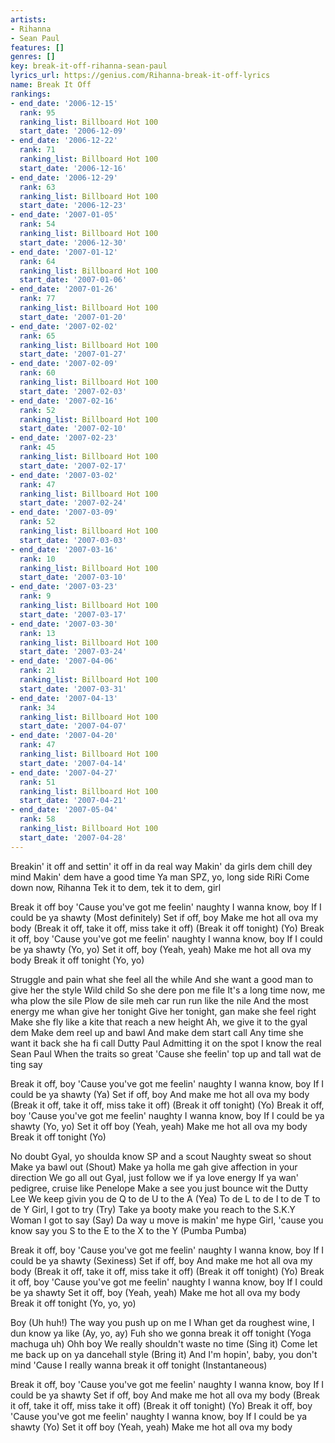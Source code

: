 ```yaml
---
artists:
- Rihanna
- Sean Paul
features: []
genres: []
key: break-it-off-rihanna-sean-paul
lyrics_url: https://genius.com/Rihanna-break-it-off-lyrics
name: Break It Off
rankings:
- end_date: '2006-12-15'
  rank: 95
  ranking_list: Billboard Hot 100
  start_date: '2006-12-09'
- end_date: '2006-12-22'
  rank: 71
  ranking_list: Billboard Hot 100
  start_date: '2006-12-16'
- end_date: '2006-12-29'
  rank: 63
  ranking_list: Billboard Hot 100
  start_date: '2006-12-23'
- end_date: '2007-01-05'
  rank: 54
  ranking_list: Billboard Hot 100
  start_date: '2006-12-30'
- end_date: '2007-01-12'
  rank: 64
  ranking_list: Billboard Hot 100
  start_date: '2007-01-06'
- end_date: '2007-01-26'
  rank: 77
  ranking_list: Billboard Hot 100
  start_date: '2007-01-20'
- end_date: '2007-02-02'
  rank: 65
  ranking_list: Billboard Hot 100
  start_date: '2007-01-27'
- end_date: '2007-02-09'
  rank: 60
  ranking_list: Billboard Hot 100
  start_date: '2007-02-03'
- end_date: '2007-02-16'
  rank: 52
  ranking_list: Billboard Hot 100
  start_date: '2007-02-10'
- end_date: '2007-02-23'
  rank: 45
  ranking_list: Billboard Hot 100
  start_date: '2007-02-17'
- end_date: '2007-03-02'
  rank: 47
  ranking_list: Billboard Hot 100
  start_date: '2007-02-24'
- end_date: '2007-03-09'
  rank: 52
  ranking_list: Billboard Hot 100
  start_date: '2007-03-03'
- end_date: '2007-03-16'
  rank: 10
  ranking_list: Billboard Hot 100
  start_date: '2007-03-10'
- end_date: '2007-03-23'
  rank: 9
  ranking_list: Billboard Hot 100
  start_date: '2007-03-17'
- end_date: '2007-03-30'
  rank: 13
  ranking_list: Billboard Hot 100
  start_date: '2007-03-24'
- end_date: '2007-04-06'
  rank: 21
  ranking_list: Billboard Hot 100
  start_date: '2007-03-31'
- end_date: '2007-04-13'
  rank: 34
  ranking_list: Billboard Hot 100
  start_date: '2007-04-07'
- end_date: '2007-04-20'
  rank: 47
  ranking_list: Billboard Hot 100
  start_date: '2007-04-14'
- end_date: '2007-04-27'
  rank: 51
  ranking_list: Billboard Hot 100
  start_date: '2007-04-21'
- end_date: '2007-05-04'
  rank: 58
  ranking_list: Billboard Hot 100
  start_date: '2007-04-28'
---
```

Breakin' it off and settin' it off in da real way
Makin' da girls dem chill dey mind
Makin' dem have a good time
Ya man
SPZ, yo, long side RiRi
Come down now, Rihanna
Tek it to dem, tek it to dem, girl


Break it off boy
'Cause you've got me feelin' naughty
I wanna know, boy
If I could be ya shawty (Most definitely)
Set if off, boy
Make me hot all ova my body
(Break it off, take it off, miss take it off)
(Break it off tonight) (Yo)
Break it off, boy
'Cause you've got me feelin' naughty
I wanna know, boy
If I could be ya shawty (Yo, yo)
Set it off, boy (Yeah, yeah)
Make me hot all ova my body
Break it off tonight (Yo, yo)


Struggle and pain what she feel all the while
And she want a good man to give her the style
Wild child
So she dere pon me file
It's a long time now, me wha plow the sile
Plow de sile meh car run run like the nile
And the most energy me whan give her tonight
Give her tonight, gan make she feel right
Make she fly like a kite that reach a new height
Ah, we give it to the gyal dem
Make dem reel up and bawl
And make dem start call
Any time she want it back she ha fi call Dutty Paul
Admitting it on the spot I know the real Sean Paul
When the traits so great
'Cause she feelin' top up and tall wat de ting say


Break it off, boy
'Cause you've got me feelin' naughty
I wanna know, boy
If I could be ya shawty (Ya)
Set if off, boy
And make me hot all ova my body
(Break it off, take it off, miss take it off)
(Break it off tonight) (Yo)
Break it off, boy
'Cause you've got me feelin' naughty
I wanna know, boy
If I could be ya shawty (Yo, yo)
Set it off boy (Yeah, yeah)
Make me hot all ova my body
Break it off tonight (Yo)


No doubt
Gyal, yo shoulda know SP and a scout
Naughty sweat so shout
Make ya bawl out (Shout)
Make ya holla me gah give affection in your direction
We go all out
Gyal, just follow we if ya love energy
If ya wan' pedigree, cruise like Penelope
Make a see you just bounce wit the Dutty Lee
We keep givin you de Q to de U to the A (Yea)
To de L to de I to de T to de Y
Girl, I got to try (Try)
Take ya booty make you reach to the S.K.Y
Woman I got to say (Say)
Da way u move is makin' me hype
Girl, 'cause you know say you S to the E to the X to the Y (Pumba Pumba)


Break it off, boy
'Cause you've got me feelin' naughty
I wanna know, boy
If I could be ya shawty (Sexiness)
Set if off, boy
And make me hot all ova my body
(Break it off, take it off, miss take it off)
(Break it off tonight) (Yo)
Break it off, boy
'Cause you've got me feelin' naughty
I wanna know, boy
If I could be ya shawty
Set it off, boy (Yeah, yeah)
Make me hot all ova my body
Break it off tonight (Yo, yo, yo)


Boy (Uh huh!)
The way you push up on me I
Whan get da roughest wine, I dun know ya like (Ay, yo, ay)
Fuh sho we gonna break it off tonight (Yoga machuga uh)
Ohh boy
We really shouldn't waste no time (Sing it)
Come let me back up on ya dancehall style (Bring it)
And I'm hopin', baby, you don't mind
'Cause I really wanna break it off tonight (Instantaneous)


Break it off, boy
'Cause you've got me feelin' naughty
I wanna know, boy
If I could be ya shawty
Set if off, boy
And make me hot all ova my body
(Break it off, take it off, miss take it off)
(Break it off tonight) (Yo)
Break it off, boy
'Cause you've got me feelin' naughty
I wanna know, boy
If I could be ya shawty (Yo)
Set it off boy (Yeah, yeah)
Make me hot all ova my body
